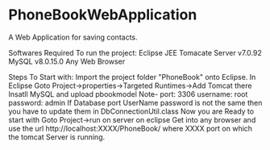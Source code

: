 # PhoneBookWebApplication
A Web Application for saving contacts.

Softwares Required To run the project:
  Eclipse JEE
  Tomacate Server v7.0.92
  MySQL v8.0.15.0
  Any Web Browser
  
Steps To Start with:
  Import the project folder "PhoneBook" onto Eclipse.
  In Eclipse Goto Project->properties->Targeted Runtimes->Add Tomcat there
  Insatll MySQL and upload pbookmodel
    Note- port: 3306 username: root password: admin
    If Database port UserName password is not the same then you have to update them in DbConnectionUtil.class
  Now you are Ready to start with Goto Project->run on server on eclipse
  Get into any browser and use the url http://localhost:XXXX/PhoneBook/  where XXXX port on which the tomcat Server is running.
  
